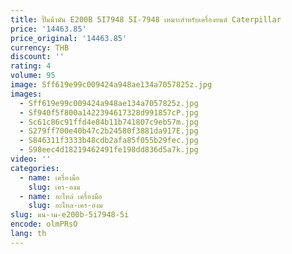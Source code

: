 ```yaml
---
title: ปั๊มน้ํามัน E200B 5I7948 5I-7948 เหมาะสําหรับเครื่องยนต์ Caterpillar
price: '14463.85'
price_original: '14463.85'
currency: THB
discount: ''
rating: 4
volume: 95
image: Sff619e99c009424a948ae134a7057825z.jpg
images:
  - Sff619e99c009424a948ae134a7057825z.jpg
  - Sf940f5f800a1422394617328d991857cP.jpg
  - Sc61c86c91ffd4e84b11b741807c9eb57m.jpg
  - S279ff700e40b47c2b24580f3881da917E.jpg
  - S846311f3333b48cdb2afa85f055b29fec.jpg
  - S98eec4d18219462491fe198dd836d5a7k.jpg
video: ''
categories:
  - name: เครื่องมือ
    slug: เคร-องม
  - name: อะไหล่ เครื่องมือ
    slug: อะไหล-เคร-องม
slug: มน-าม-e200b-5i7948-5i
encode: olmPRsO
lang: th
---
```

  
